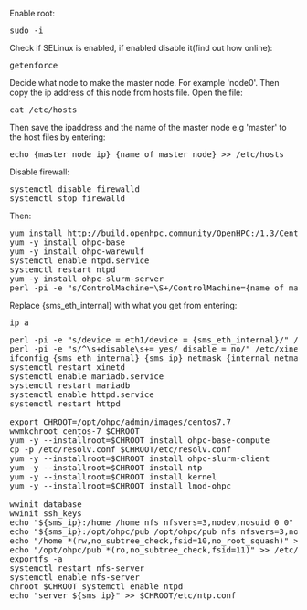 Enable root:
<pre>sudo -i</pre>
Check if SELinux is enabled, if enabled disable it(find out how online):
<pre>
getenforce
</pre>
Decide what node to make the master node. For example 'node0'. Then copy the ip address of this node from hosts file. Open the file:
<pre>cat /etc/hosts</pre>
Then save the ipaddress and the name of the master node e.g 'master' to the host files by entering:
<pre>echo {master_node_ip} {name_of_master_node} >> /etc/hosts</pre>
Disable firewall:
<pre>
systemctl disable firewalld 
systemctl stop firewalld
</pre>
Then:
<pre>
yum install http://build.openhpc.community/OpenHPC:/1.3/CentOS_7/x86_64/ohpc-release-1.3-1.el7.x86_64.rpm
yum -y install ohpc-base
yum -y install ohpc-warewulf
systemctl enable ntpd.service
systemctl restart ntpd
yum -y install ohpc-slurm-server
perl -pi -e "s/ControlMachine=\S+/ControlMachine={name_of_master_node}/" /etc/slurm/slurm.conf
</pre>
Replace {sms_eth_internal} with what you get from entering:
<pre>ip a</pre>
<pre>
perl -pi -e "s/device = eth1/device = {sms_eth_internal}/" /etc/warewulf/provision.conf
perl -pi -e "s/^\s+disable\s+= yes/ disable = no/" /etc/xinetd.d/tftp
ifconfig {sms_eth_internal} {sms_ip} netmask {internal_netmask} up
systemctl restart xinetd
systemctl enable mariadb.service
systemctl restart mariadb
systemctl enable httpd.service
systemctl restart httpd

export CHROOT=/opt/ohpc/admin/images/centos7.7
wwmkchroot centos-7 $CHROOT
yum -y --installroot=$CHROOT install ohpc-base-compute
cp -p /etc/resolv.conf $CHROOT/etc/resolv.conf
yum -y --installroot=$CHROOT install ohpc-slurm-client
yum -y --installroot=$CHROOT install ntp
yum -y --installroot=$CHROOT install kernel
yum -y --installroot=$CHROOT install lmod-ohpc

wwinit database
wwinit ssh_keys
echo "${sms_ip}:/home /home nfs nfsvers=3,nodev,nosuid 0 0" >> $CHROOT/etc/fstab
echo "${sms_ip}:/opt/ohpc/pub /opt/ohpc/pub nfs nfsvers=3,nodev 0 0" >> $CHROOT/etc/fstab
echo "/home *(rw,no_subtree_check,fsid=10,no_root_squash)" >> /etc/exports
echo "/opt/ohpc/pub *(ro,no_subtree_check,fsid=11)" >> /etc/exports
exportfs -a
systemctl restart nfs-server
systemctl enable nfs-server
chroot $CHROOT systemctl enable ntpd
echo "server ${sms_ip}" >> $CHROOT/etc/ntp.conf
</pre>
